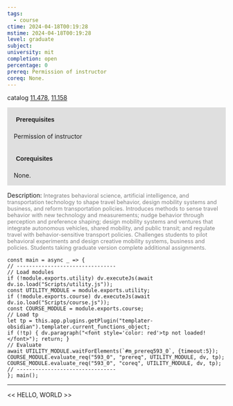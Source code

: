 ```yaml
---
tags:
  - course
ctime: 2024-04-18T00:19:28
mstime: 2024-04-18T00:19:28
level: graduate
subject: 
university: mit
completion: open
percentage: 0
prereq: Permission of instructor
coreq: None.
---
```


catalog [11.478](http://student.mit.edu/catalog/m11c.html#11.478), [11.158](http://student.mit.edu/catalog/m11a.html#11.158)

<span style="display: block; padding: 15px; background-color: rgb(100, 100, 100, 0.2);"><font id="m_prereq593_0" style="display: block; font-family: Arial, sans-serif; font-weight: bold; padding: 5px">Prerequisites</font><br><span id="prereq593_0">Permission of instructor</span></span>
<span style="display: block; padding: 15px; background-color: rgb(100, 100, 100, 0.2);"><font id="m_coreq593_0" style="display: block; font-family: Arial, sans-serif; font-weight: bold; padding: 5px">Corequisites</font><br><span id="coreq593_0">None.</span></span>

<font style="">Description:</font>
<font style="color: grey; font-size: 0.8rem;">Integrates behavioral science, artificial intelligence, and transportation technology to shape travel behavior, design mobility systems and business, and reform transportation policies. Introduces methods to sense travel behavior with new technology and measurements; nudge behavior through perception and preference shaping; design mobility systems and ventures that integrate autonomous vehicles, shared mobility, and public transit; and regulate travel with behavior-sensitive transport policies. Challenges students to pilot behavioral experiments and design creative mobility systems, business and policies. Students taking graduate version complete additional assignments.</font>

```dataviewjs
const main = async _ => {
// --------------------------------
// Load modules
if (!module.exports.utility) dv.executeJs(await dv.io.load("Scripts/utility.js"));
const UTILITY_MODULE = module.exports.utility;
if (!module.exports.course) dv.executeJs(await dv.io.load("Scripts/course.js"));
const COURSE_MODULE = module.exports.course;
// Load tp
let tp = this.app.plugins.getPlugin("templater-obsidian").templater.current_functions_object;
if (!tp) { dv.paragraph("<font style='color: red'>tp not loaded!</font>"); return; }
// Evaluate
await UTILITY_MODULE.waitForElements(`#m_prereq593_0`, {timeout:5});
COURSE_MODULE.evaluate_req("593_0", "prereq", UTILITY_MODULE, dv, tp);
COURSE_MODULE.evaluate_req("593_0", "coreq", UTILITY_MODULE, dv, tp);
// --------------------------------
}; main();
```

---

<< HELLO, WORLD >>
